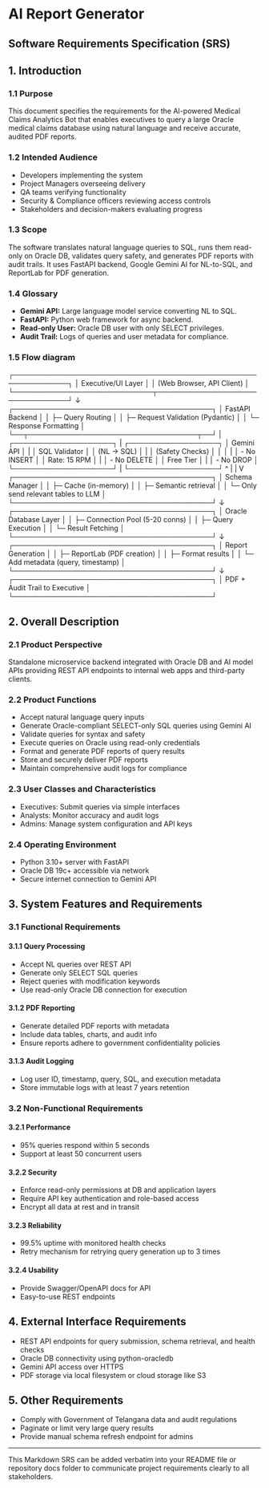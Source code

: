 # AI Report Generator

## Software Requirements Specification (SRS)

## 1. Introduction

### 1.1 Purpose  
This document specifies the requirements for the AI-powered Medical Claims Analytics Bot that enables executives to query a large Oracle medical claims database using natural language and receive accurate, audited PDF reports.

### 1.2 Intended Audience  
- Developers implementing the system  
- Project Managers overseeing delivery  
- QA teams verifying functionality  
- Security & Compliance officers reviewing access controls  
- Stakeholders and decision-makers evaluating progress

### 1.3 Scope  
The software translates natural language queries to SQL, runs them read-only on Oracle DB, validates query safety, and generates PDF reports with audit trails. It uses FastAPI backend, Google Gemini AI for NL-to-SQL, and ReportLab for PDF generation.

### 1.4 Glossary  
- **Gemini API:** Large language model service converting NL to SQL.  
- **FastAPI:** Python web framework for async backend.  
- **Read-only User:** Oracle DB user with only SELECT privileges.  
- **Audit Trail:** Logs of queries and user metadata for compliance.

### 1.5 Flow diagram

┌─────────────────────────────────────────────────────────────┐
│                     Executive/UI Layer                       │
│                  (Web Browser, API Client)                  │
└────────────────────────────┬────────────────────────────────┘
                             ↓
        ┌────────────────────────────────────────┐
        │      FastAPI Backend                   │
        │  ├─ Query Routing                      │
        │  ├─ Request Validation (Pydantic)      │
        │  └─ Response Formatting                │
        └──┬──────────────────────────────────┬──┘
                              |                
    ┌────────────────────┐    |     ┌──────────────────┐
    │   Gemini API       │    |     │  SQL Validator   │
    │   (NL → SQL)       │    |     │  (Safety Checks) │
    │                    │    |     │  - No INSERT     │
    │ Rate: 15 RPM       │    |     │  - No DELETE     │
    │ Free Tier          │    |     │  - No DROP       │
    └────────────────────┘    |     └──────────────────┘
           ^                  |
           |                  V
    ┌────────────────────────────────────────┐
    │   Schema Manager                       │
    │   ├─ Cache (in-memory)                 │
    │   ├─ Semantic retrieval                │
    │   └─ Only send relevant tables to LLM  │
    └────────────────────────────────────────┘
           ↓
    ┌────────────────────────────────────────┐
    │   Oracle Database Layer                │
    │   ├─ Connection Pool (5-20 conns)      │
    │   ├─ Query Execution                   │
    │   └─ Result Fetching                   │
    └────────────────────────────────────────┘
           ↓
    ┌────────────────────────────────────────┐
    │   Report Generation                    │
    │   ├─ ReportLab (PDF creation)          │
    │   ├─ Format results                    │
    │   └─ Add metadata (query, timestamp)   │
    └────────────────────────────────────────┘
           ↓
    ┌────────────────────────────────────────┐
    │   PDF + Audit Trail to Executive       │
    └────────────────────────────────────────┘



## 2. Overall Description

### 2.1 Product Perspective  
Standalone microservice backend integrated with Oracle DB and AI model APIs providing REST API endpoints to internal web apps and third-party clients.

### 2.2 Product Functions  
- Accept natural language query inputs  
- Generate Oracle-compliant SELECT-only SQL queries using Gemini AI  
- Validate queries for syntax and safety  
- Execute queries on Oracle using read-only credentials  
- Format and generate PDF reports of query results  
- Store and securely deliver PDF reports  
- Maintain comprehensive audit logs for compliance

### 2.3 User Classes and Characteristics  
- Executives: Submit queries via simple interfaces  
- Analysts: Monitor accuracy and audit logs  
- Admins: Manage system configuration and API keys

### 2.4 Operating Environment  
- Python 3.10+ server with FastAPI  
- Oracle DB 19c+ accessible via network  
- Secure internet connection to Gemini API  

## 3. System Features and Requirements

### 3.1 Functional Requirements

#### 3.1.1 Query Processing  
- Accept NL queries over REST API  
- Generate only SELECT SQL queries  
- Reject queries with modification keywords  
- Use read-only Oracle DB connection for execution

#### 3.1.2 PDF Reporting  
- Generate detailed PDF reports with metadata  
- Include data tables, charts, and audit info  
- Ensure reports adhere to government confidentiality policies

#### 3.1.3 Audit Logging  
- Log user ID, timestamp, query, SQL, and execution metadata  
- Store immutable logs with at least 7 years retention

### 3.2 Non-Functional Requirements

#### 3.2.1 Performance  
- 95% queries respond within 5 seconds  
- Support at least 50 concurrent users

#### 3.2.2 Security  
- Enforce read-only permissions at DB and application layers  
- Require API key authentication and role-based access  
- Encrypt all data at rest and in transit

#### 3.2.3 Reliability  
- 99.5% uptime with monitored health checks  
- Retry mechanism for retrying query generation up to 3 times

#### 3.2.4 Usability  
- Provide Swagger/OpenAPI docs for API  
- Easy-to-use REST endpoints

## 4. External Interface Requirements

- REST API endpoints for query submission, schema retrieval, and health checks  
- Oracle DB connectivity using python-oracledb  
- Gemini API access over HTTPS  
- PDF storage via local filesystem or cloud storage like S3

## 5. Other Requirements

- Comply with Government of Telangana data and audit regulations  
- Paginate or limit very large query results  
- Provide manual schema refresh endpoint for admins  

---

This Markdown SRS can be added verbatim into your README file or repository docs folder to communicate project requirements clearly to all stakeholders.
